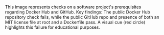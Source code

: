 This image represents checks on a software project's prerequisites regarding Docker Hub and GitHub. Key findings: The public Docker Hub repository check fails, while the public GitHub repo and presence of both an MIT license file at root and a Dockerfile pass. A visual cue (red circle) highlights this failure for educational purposes.